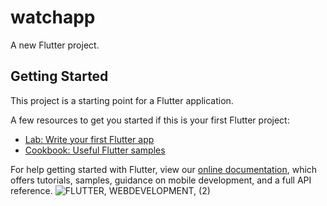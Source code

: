 # watchapp

A new Flutter project.

## Getting Started

This project is a starting point for a Flutter application.

A few resources to get you started if this is your first Flutter project:

- [Lab: Write your first Flutter app](https://flutter.dev/docs/get-started/codelab)
- [Cookbook: Useful Flutter samples](https://flutter.dev/docs/cookbook)

For help getting started with Flutter, view our
[online documentation](https://flutter.dev/docs), which offers tutorials,
samples, guidance on mobile development, and a full API reference.
![FLUTTER, WEBDEVELOPMENT, (2)](https://user-images.githubusercontent.com/57035294/70377747-29500c00-193e-11ea-97a1-1f6227d439a9.png)
